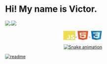 <h1> Hi! My name is Victor. </h1>

<div>
  <a href="https://github.com/victor08dssz">
  <img height="180em"   align="center" src="https://github-readme-stats.vercel.app/api?username=victor08dssz&show_icons=true&theme=react&include_all_commits=true&count_private=true"/>
  <img height="180em"  align="center" src="https://github-readme-stats.vercel.app/api/top-langs/?username=victor08dssz&layout=compact&langs_count=7&theme=react" />
    
<div  align="center"> 
  <div style="display: inline_block"><br>
  <img align="center" alt="Rafa-Js" height="30" width="40" src="https://raw.githubusercontent.com/devicons/devicon/master/icons/javascript/javascript-plain.svg">
  <img align="center" alt="HTML" height="30" width="40" src="https://raw.githubusercontent.com/devicons/devicon/master/icons/html5/html5-original.svg">
  <img align="center" alt="CSS" height="30" width="40" src="https://raw.githubusercontent.com/devicons/devicon/master/icons/css3/css3-original.svg"> 
 

</div>

  
  
  ![Snake animation](https://github.com/victor08dssz/victor08dssz/blob/output/github-contribution-grid-snake.svg)
 
</div>
  
   
  [![readme](https://github-readme-stats.vercel.app/api/pin/?username=victor08dssz&repo=victor08dssz&theme=react)](https://github.com/victor08dssz/victor08dssz)
 



